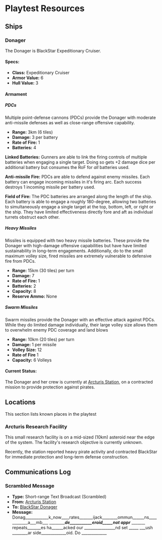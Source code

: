 # Playtest Resources

## Ships

### Donager
The Donager is BlackStar Expeditionary Cruiser.

#### Specs:
- **Class:** Expeditionary Cruiser
- **Armor Value:** 6
- **Hull Value:** 3

#### Armament
##### PDCs
Multiple point-defense cannons (PDCs) provide the Donager with moderate anti-missile defenses as well as close-range offensive capability.
- **Range:** 3km (6 tiles)
- **Damage:** 3 per battery
- **Rate of Fire:** 1
- **Batteries:** 4

**Linked Batteries:** Gunners are able to link the firing controls of multiple batteries when engaging a single target. Doing so gets +2 damage dice per additional battery but consumes the RoF for _all_ batteries used.

**Anti-missile Fire:** PDCs are able to defend against enemy missiles. Each battery can engage incoming missiles in it's firing arc. Each success destroys 1 incoming missile per battery used.

**Field of Fire:** The PDC batteries are arranged along the length of the ship. Each battery is able to engage a roughly 180-degree, allowing two batteries to simultaneously engage a single target at the top, bottom, left, or right or the ship. They have limited effectiveness directly fore and aft as individual turrets obstruct each other.

##### Heavy Missiles
Missiles is equipped with two heavy missile batteries. These provide the Donager with high-damage offensive capabilities but have have limited sustainability in long-term engagements. Additionally, do to the small maximum volley size, fired missiles are extremely vulnerable to defensive fire from PDCs.
- **Range:** 15km (30 tiles) per turn
- **Damage:** 7
- **Rate of Fire:** 1
- **Batteries:** 2
- **Capacity:** 8
- **Reserve Ammo:** None

##### Swarm Missiles
Swarm missiles provide the Donager with an effective attack against PDCs. While they do limited damage individually, their large volley size allows them to overwhelm enemy PDC coverage and land blows
- **Range:** 10km (20 tiles) per turn
- **Damage:** 1  per missile
- **Volley Size:** 12
- **Rate of Fire** 1
- **Capacity:** 6 Volleys

#### Current Status:
The Donager and her crew is currently at [Arcturis Station](#arcturis-research-facility), on a contracted mission to provide protection against pirates.

## Locations
This section lists known places in the playtest

### Arcturis Research Facility
This small research facility is on a mid-sized (10km) asteroid near the edge of the system. The facility's research objective is currently unknown.

Recently, the station reported heavy pirate activity and contracted BlackStar for immediate protection and long-term defense construction.

## Communications Log

### Scrambled Message

- **Type:** Short-range Text Broadcast (Scrambled)
- **From:** [Arcturis Station](#arcturis-research-facility)
- **To:** [BlackStar Donager](#donager)
- **Message:** Donag____________k_now____rates_______ijack________ommun______ns____________a___mb___ _____________de___________eroid_____not appr_____ _______ repeats_______es ha______acked our ________________nd set _____ ___ush ________ar side_____________oid. Do _____________

